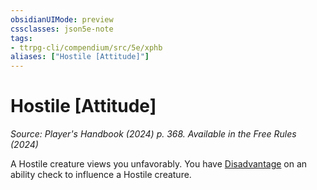 ```yaml
---
obsidianUIMode: preview
cssclasses: json5e-note
tags:
- ttrpg-cli/compendium/src/5e/xphb
aliases: ["Hostile [Attitude]"]
---
```

# Hostile [Attitude]
*Source: Player's Handbook (2024) p. 368. Available in the Free Rules (2024)* 

A Hostile creature views you unfavorably. You have [Disadvantage](3-Mechanics/CLI/rules/variant-rules/disadvantage-xphb.md) on an ability check to influence a Hostile creature.